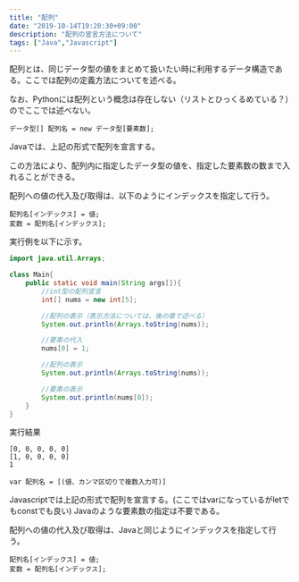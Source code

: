 ```yaml
---
title: "配列"
date: "2019-10-14T19:20:30+09:00"
description: "配列の宣言方法について"
tags: ["Java","Javascript"]
---
```


配列とは、同じデータ型の値をまとめて扱いたい時に利用するデータ構造である。ここでは配列の定義方法についてを述べる。

なお、Pythonには配列という概念は存在しない（リストとひっくるめている？）のでここでは述べない。

<div class="note_content_by_programming_language" id="note_content_Java">

```
データ型[] 配列名 = new データ型[要素数];
```

Javaでは、上記の形式で配列を宣言する。

この方法により、配列内に指定したデータ型の値を、指定した要素数の数まで入れることができる。

配列への値の代入及び取得は、以下のようにインデックスを指定して行う。

```
配列名[インデックス] = 値;
変数 = 配列名[インデックス];
```

実行例を以下に示す。

```java
import java.util.Arrays;

class Main{
    public static void main(String args[]){
        //int型の配列宣言
        int[] nums = new int[5];

        //配列の表示（表示方法については、後の章で述べる）
        System.out.println(Arrays.toString(nums));

        //要素の代入
        nums[0] = 1;

        //配列の表示
        System.out.println(Arrays.toString(nums));

        //要素の表示
        System.out.println(nums[0]);
    }
}
```

実行結果

```
[0, 0, 0, 0, 0]
[1, 0, 0, 0, 0]
1
```

</div>
<div class="note_content_by_programming_language" id="note_content_Javascript">

```
var 配列名 = [(値、カンマ区切りで複数入力可)]
```

Javascriptでは上記の形式で配列を宣言する。(ここではvarになっているがletでもconstでも良い) Javaのような要素数の指定は不要である。

配列への値の代入及び取得は、Javaと同じようにインデックスを指定して行う。

```
配列名[インデックス] = 値;
変数 = 配列名[インデックス];
```

</div>

